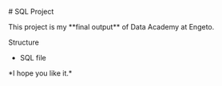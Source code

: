 \# SQL Project



This project is my \*\*final output\*\* of Data Academy at Engeto.



Structure

* SQL file





\*I hope you like it.\*

